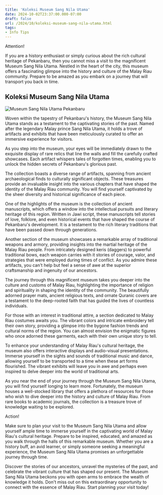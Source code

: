 ```yaml
---
title: 'Koleksi Museum Sang Nila Utama'
date: 2024-10-02T23:37:00.000-07:00
draft: false
url: /2024/10/koleksi-museum-sang-nila-utama.html
tags: 
- Info Tips
---
```


Attention!

If you are a history enthusiast or simply curious about the rich cultural heritage of Pekanbaru, then you cannot miss a visit to the magnificent Museum Sang Nila Utama. Nestled in the heart of the city, this museum offers a fascinating glimpse into the history and culture of the Malay Riau community. Prepare to be amazed as you embark on a journey that will transport you back in time.

Koleksi Museum Sang Nila Utama
------------------------------

![Museum Sang Nila Utama Pekanbaru](https://www.itrip.id/wp-content/uploads/2021/06/Museum-Sang-Nila-Utama.jpg)

Woven within the tapestry of Pekanbaru's history, the Museum Sang Nila Utama stands as a testament to the captivating stories of the past. Named after the legendary Malay prince Sang Nila Utama, it holds a trove of artifacts and exhibits that have been meticulously curated to offer an immersive experience for visitors.

As you step into the museum, your eyes will be immediately drawn to the exquisite display of rare relics that line the walls and fill the carefully crafted showcases. Each artifact whispers tales of forgotten times, enabling you to unlock the hidden secrets of Pekanbaru's glorious past.

The collection boasts a diverse range of artifacts, spanning from ancient archaeological finds to culturally significant objects. These treasures provide an invaluable insight into the various chapters that have shaped the identity of the Malay Riau community. You will find yourself captivated by the sheer diversity and historical significance of each piece.

One of the highlights of the museum is the collection of ancient manuscripts, which offers a window into the intellectual pursuits and literary heritage of this region. Written in Jawi script, these manuscripts tell stories of love, folklore, and even historical events that have shaped the course of Pekanbaru's development. It is a testament to the rich literary traditions that have been passed down through generations.

Another section of the museum showcases a remarkable array of traditional weapons and armory, providing insights into the martial heritage of the Malay Riau people. From intricately designed keris (daggers) to powerful traditional bows, each weapon carries with it stories of courage, valor, and strategies that were employed during times of conflict. As you admire these artifacts, you can't help but feel a sense of awe at the superior craftsmanship and ingenuity of our ancestors.

The journey through this magnificent museum takes you deeper into the culture and customs of Malay Riau, highlighting the importance of religion and spirituality in shaping the identity of the community. The beautifully adorned prayer mats, ancient religious texts, and ornate Quranic covers are a testament to the deep-rooted faith that has guided the lives of countless individuals.

For those with an interest in traditional attire, a section dedicated to Malay Riau costumes awaits you. The vibrant colors and intricate embroidery tell their own story, providing a glimpse into the bygone fashion trends and cultural norms of the region. You can almost envision the enigmatic figures who once adorned these garments, each with their own unique story to tell.

To enhance your understanding of Malay Riau's cultural heritage, the museum also offers interactive displays and audio-visual presentations. Immerse yourself in the sights and sounds of traditional music and dance, allowing yourself to be transported to a time when these art forms flourished. The vibrant exhibits will leave you in awe and perhaps even inspired to delve deeper into the world of traditional arts.

As you near the end of your journey through the Museum Sang Nila Utama, you will find yourself longing to learn more. Fortunately, the museum houses a well-stocked library that offers a plethora of resources for those who wish to dive deeper into the history and culture of Malay Riau. From rare books to academic journals, the collection is a treasure trove of knowledge waiting to be explored.

Action!

Make sure to plan your visit to the Museum Sang Nila Utama and allow yourself ample time to immerse yourself in the captivating world of Malay Riau's cultural heritage. Prepare to be inspired, educated, and amazed as you walk through the halls of this remarkable museum. Whether you are a history buff, an avid learner, or simply someone seeking a meaningful experience, the Museum Sang Nila Utama promises an unforgettable journey through time.

Discover the stories of our ancestors, unravel the mysteries of the past, and celebrate the vibrant culture that has shaped our present. The Museum Sang Nila Utama beckons you with open arms to embrace the wealth of knowledge it holds. Don't miss out on this extraordinary opportunity to connect with the essence of Malay Riau. Start planning your visit today!